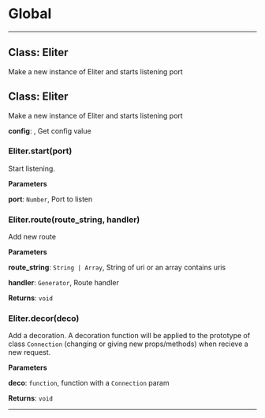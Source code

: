 # Global





* * *

## Class: Eliter
Make a new instance of Eliter and starts listening port


## Class: Eliter
Make a new instance of Eliter and starts listening port

**config**:  , Get config value
### Eliter.start(port) 

Start listening.

**Parameters**

**port**: `Number`, Port to listen


### Eliter.route(route_string, handler) 

Add new route

**Parameters**

**route_string**: `String | Array`, String of uri or an array contains uris

**handler**: `Generator`, Route handler

**Returns**: `void`

### Eliter.decor(deco) 

Add a decoration.A decoration function will be applied to the prototype of class `Connection`(changing or giving new props/methods)when recieve a new request.

**Parameters**

**deco**: `function`, function with a `Connection` param

**Returns**: `void`



* * *










